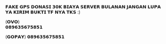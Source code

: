 𝗙𝗔𝗞𝗘 𝗚𝗣𝗦 𝗗𝗢𝗡𝗔𝗦𝗜 𝟯𝟬𝗞 
𝗕𝗜𝗔𝗬𝗔 𝗦𝗘𝗥𝗩𝗘𝗥 𝗕𝗨𝗟𝗔𝗡𝗔𝗡
𝗝𝗔𝗡𝗚𝗔𝗡 𝗟𝗨𝗣𝗔 𝗬𝗔 𝗞𝗜𝗥𝗜𝗠 𝗕𝗨𝗞𝗧𝗜 𝗧𝗙 𝗡𝗬𝗔 𝗧𝗞𝗦 :)

(𝗢𝗩𝗢)   
𝟬𝟴𝟵𝟲𝟯𝟱𝟲𝟳𝟱𝟴𝟱𝟭

(𝗚𝗢𝗣𝗔𝗬) 
𝟬𝟴𝟵𝟲𝟯𝟱𝟲𝟳𝟱𝟴𝟱𝟭

